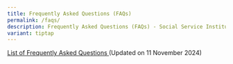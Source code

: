 ```yaml
---
title: Frequently Asked Questions (FAQs)
permalink: /faqs/
description: Frequently Asked Questions (FAQs) - Social Service Institute
variant: tiptap
---
```

<p><a href="/files/SSI_FAQs.pdf" rel="noopener noreferrer nofollow" target="_blank">List of Frequently Asked Questions </a>(Updated
on 11 November 2024)</p>